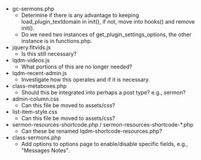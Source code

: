 - gc-sermons.php
    - Determine if there is any advantage to keeping load_plugin_textdomain in init(), if not, move into hooks() and remove init().
    - Do we need two instances of get_plugin_settings_options, the other instance is in functions.php.
- jquery.fitvids.js
    - Is this still necessary?
- lqdm-videos.js
    - What portions of this are no longer needed?
- lqdm-recent-admin.js
    - Investigate how this operates and if it is necessary.
- class-metaboxes.php
    - Should this be integrated into perhaps a post type? e.g., sermon?
- admin-column.css
    - Can this file be moved to assets/css?
- list-item-style.css
    - Can this file be moved to assets/css?
- sermon-resources-shortcode.php / sermon-resources-shortcode-*.php
    - Can these be renamed lqdm-shortcode-resources.php?
- class-sermons.php
    - Add options to options page to enable/disable specific fields, e.g., "Messages Notes".